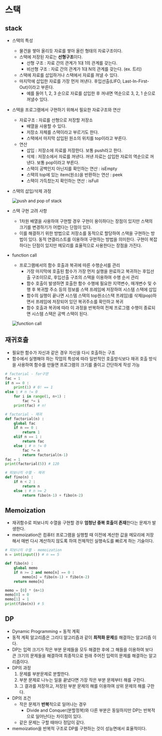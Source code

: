 # 스택

## stack
* 스택의 특성
    * 물건을 쌓아 올리듯 자료를 쌓아 올린 형태의 자료구조이다.
    * 스택에 저장된 자료는 **선형구조**이다.
        * 선형 구조 : 자료 간의 관계가 1대 1의 관계를 갖는다.
        * 비선형 구조 : 자료 간의 관계가 1대 N의 관계를 갖는다. (ex. 트리)
    * 스택에 자료를 삽입하거나 스택에서 자료를 꺼낼 수 있다.
    * 마지막에 삽입한 자료를 가장 먼저 꺼낸다. 후입선출(LIFO, Last-In-First-Out)이라고 부른다.
        * 예를 들어 1, 2, 3 순으로 자료를 삽입한 후 꺼내면 역순으로 3, 2, 1 순으로 꺼낼수 있다.
* 스택을 프로그램에서 구현하기 위해서 필요한 자료구조와 연산
    * 자료구조 : 자료를 선형으로 저장할 저장소
        * 배열을 사용할 수 있다.
        * 저장소 자체를 스택이라고 부르기도 한다.
        * 스택에서 마지막 삽입된 원소의 위치를 top이라고 부른다.
    * 연산
        * 삽입 : 저장소에 자료를 저장한다. 보통 push라고 한다.
        * 삭제 : 저장소에서 자료를 꺼낸다. 꺼낸 자료는 삽입한 자료의 역순으로 꺼낸다. 보통 pop이라고 부른다.
        * 스택이 공백인지 아닌지를 확인하는 연산 : isEmpty
        * 스택의 top에 있는 item(원소)을 반환하는 연산 : peek
        * 스택이 가득찼는지 확인하는 연산 : isFull
* 스택의 삽입/삭제 과정

    ![push and pop of stack](../image/stack.gif)

* 스택 구현 고려 사항
    * 1차원 배열을 사용하여 구현할 경우 구현이 용이하다는 장점이 있지만 스택의 크기를 변경하기가 어렵다는 단점이 있다.
    * 이를 해결하기 위한 방법으로 저장소를 동적으로 할당하여 스택을 구현하는 방법이 있다. 동적 연결리스트를 이용하여 구현하는 방법을 의미한다. 구현이 복잡하다는 단점이 있지만 메모리를 효율적으로 사용한다는 장점을 가진다.

* function call
    * 프로그램에서의 함수 호출과 복귀에 따른 수행순서를 관리
        * 가장 마지막에 호출된 함수가 가장 먼저 실행을 완료하고 복귀하는 후입선출 구조이므로, 후입선출 구조의 스택을 이용하여 수행 순서 관리
        * 함수 호출이 발생하면 호출한 함수 수행에 필요한 지역변수, 매개변수 및 수행 후 복귀할 주소 등의 정보를 스택 프레임에 저장하여 시스템 스택에 삽입
        * 함수의 실행이 끝나면 시스템 스택의 top원소(스택 프레임)를 삭제(pop)하면서 프레임에 저장되어 있던 복귀주소를 확인하고 복귀
        * 함수 호출과 복귀에 따라 이 과정을 반복하여 전체 프로그램 수행이 종료되면 시스템 스택은 공백 스택이 된다.

    ![function call](../image/function_call.png)


## 재귀호출
* 필요한 함수가 자신과 같은 경우 자신을 다시 호출하는 구조
* 함수에서 실행해야 하는 작업의 특성에 따라 일반적인 호출방식보다 재귀 호출 방식을 사용하여 함수를 만들면 프로그램의 크기를 줄이고 간단하게 작성 가능
```python
# factorial - for구문
fac = 1
if n == 0 :
    print(1) # 0! == 1
else : # n != 0
    for i in range(1, n+1) :
        fac *= i
    print(fac) # n!

# factorial - 재귀
def factorial(n) :
    global fac
    if n == 0 :
        return 1
    elif n == 1 :
        return fac
    else : # n != 0
        fac *= n
        return factorial(n-1)
fac = 1
print(factorial(5)) # 120
```
```python
# 피보나치 수열 - 재귀
def fino(n) :
    if n < 2 :
        return n
    else : # n >= 2
        return fibo(n-1) + fibo(n-2)
```


## Memoization
* 재귀함수로 피보나치 수열을 구현할 경우 **엄청난 중복 호출이 존재**한다는 문제가 발생한다.
* memoization은 컴퓨터 프로그램을 실행할 때 이전에 계산한 값을 메모리에 저장해서 매번 다시 계산하지 않도록 하여 전체적인 실행속도를 빠르게 하는 기술이다.
```python
# 피보나치 수열 - memoization
n = int(input()) # n == 5

def fibo(n) :
    global memo
    if n >= 2 and memo[n] == 0 :
        memo[n] = fibo(n-1) + fibo(n-2)
    return memo[n]

memo = [0] * (n+1)
memo[0] = 0
memo[1] = 1
print(fibo(n)) # 5
```


## DP
* Dynamic Programming = 동적 계획
* 동적 계획 알고리즘은 그리디 알고리즘과 같이 **최적화 문제**를 해결하는 알고리즘 이다.
* DP는 입력 크기가 작은 부분 문제들을 모두 해결한 후에 그 해들을 이용하여 보다 큰 크기의 문제들을 해결하여 최종적으로 원래 주어진 입력의 문제를 해결하는 알고리즘이다.
* DP의 과정
    1. 문제를 부분문제로 분할한다.
    2. 부분 문제로 나누는 일을 끝냈다면 가장 작은 부분 문제부터 해를 구한다.
    3. 그 결과를 저장하고, 저장된 부분 문제의 해를 이용하여 상위 문제의 해를 구한다.
* DP의 조건
    * 작은 문제가 **반복**적으로 일어나는 경우
        * Divide and Conquer(분할정복)와 다른 부분은 동일하지만 DP는 반복적으로 일어난다는 차이점이 있다.
    * 같은 문제는 구할 때마다 정답이 같다.
* memoization을 반복적 구조로 DP를 구현하는 것이 성능면에서 효율적이다.